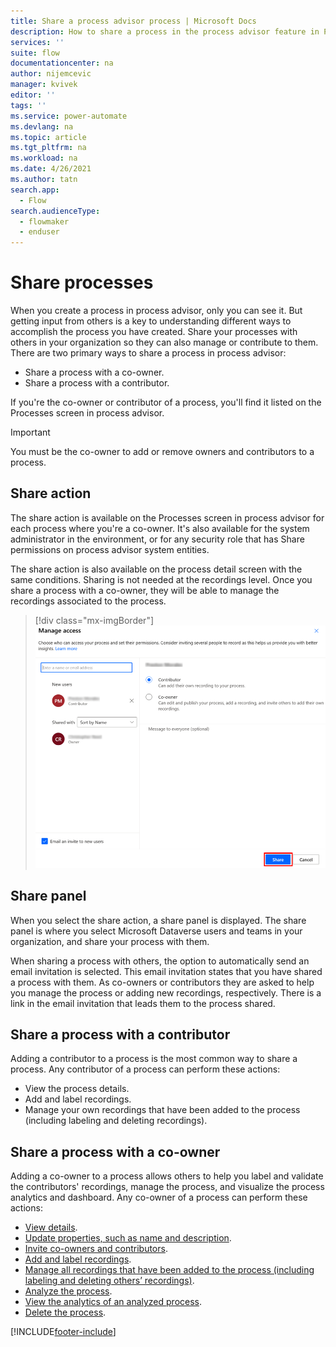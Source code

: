 ```yaml
---
title: Share a process advisor process | Microsoft Docs
description: How to share a process in the process advisor feature in Power Automate.
services: ''
suite: flow
documentationcenter: na
author: nijemcevic 
manager: kvivek
editor: ''
tags: ''
ms.service: power-automate
ms.devlang: na
ms.topic: article
ms.tgt_pltfrm: na
ms.workload: na
ms.date: 4/26/2021
ms.author: tatn
search.app: 
  - Flow
search.audienceType: 
  - flowmaker
  - enduser
---
```

# Share processes

When you create a process in process advisor, only you can see it. But getting input from others is a key to understanding different ways to accomplish the process you have created. Share your processes with others in your organization so they can also manage or contribute to them. There are two primary ways to share a process in process advisor:

- Share a process with a co-owner.
- Share a process with a contributor.

If you're the co-owner or contributor of a process, you'll find it listed on the Processes screen in process advisor.

>[!IMPORTANT]
>You must be the co-owner to add or remove owners and contributors to a process.

## Share action

The share action is available on the Processes screen in process advisor for each process where you're a co-owner. It's also available for the system administrator in the environment, or for any security role that has Share permissions on process advisor system entities.

The share action is also available on the process detail screen with the same conditions. Sharing is not needed at the recordings level. Once you share a process with a co-owner, they will be able to manage the recordings associated to the process.

> [!div class="mx-imgBorder"]
> ![!Manage access](media/manage-access.png "Manage access")


## Share panel

When you select the share action, a share panel is displayed. The share panel is where you select Microsoft Dataverse users and teams in your organization, and share your process with them.

When sharing a process with others, the option to automatically send an email invitation is selected. This email invitation states that you have shared a process with them. As co-owners or contributors they are asked to help you manage the process or adding new recordings, respectively. There is a link in the email invitation that leads them to the process shared.

## Share a process with a contributor

Adding a contributor to a process is the most common way to share a process. Any contributor of a process can perform these actions:

- View the process details.
- Add and label recordings.
- Manage your own recordings that have been added to the process (including labeling and deleting recordings).

## Share a process with a co-owner

Adding a co-owner to a process allows others to help you label and validate the contributors' recordings, manage the process, and visualize the process analytics and dashboard. Any co-owner of a process can perform these actions:

- [View  details](process-advisor-analyze.md).
- [Update properties, such as name and description](process-advisor-processes.md#manage-activity-names).
- [Invite co-owners and contributors](process-advisor-share.md#share-action).
- [Add and label recordings](process-advisor-processes.md).
- [Manage all recordings that have been added to the process (including labeling and deleting others’ recordings)](process-advisor-processes.md).
- [Analyze the process](process-advisor-analyze.md).
- [View the analytics of an analyzed process](process-advisor-analyze.md).
- [Delete the process](process-advisor-security.md).

[!INCLUDE[footer-include](includes/footer-banner.md)]
